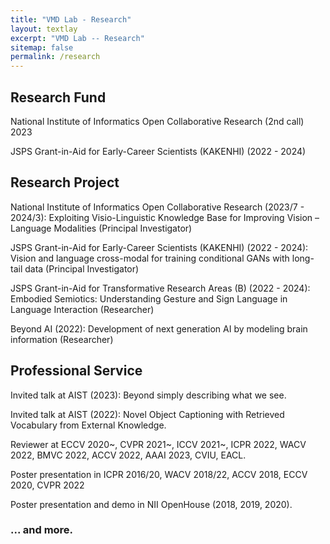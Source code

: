 ```yaml
---
title: "VMD Lab - Research"
layout: textlay
excerpt: "VMD Lab -- Research"
sitemap: false
permalink: /research
---
```


## Research Fund
National Institute of Informatics Open Collaborative Research (2nd call) 2023 

JSPS Grant-in-Aid for Early-Career Scientists  (KAKENHI) (2022 - 2024)

## Research Project
National Institute of Informatics Open Collaborative Research (2023/7 - 2024/3):  Exploiting Visio-Linguistic Knowledge Base for Improving Vision – Language Modalities (Principal Investigator)

JSPS Grant-in-Aid for Early-Career Scientists  (KAKENHI) (2022 - 2024): Vision and language cross-modal for training conditional GANs with long-tail data (Principal Investigator)

JSPS Grant-in-Aid for Transformative Research Areas (B) (2022 - 2024): Embodied Semiotics: Understanding Gesture and Sign Language in Language Interaction (Researcher)

Beyond AI (2022): Development of next generation AI by modeling brain information (Researcher)

## Professional Service
Invited talk at AIST (2023): Beyond simply describing what we see.

Invited talk at AIST (2022):  Novel Object Captioning with Retrieved Vocabulary from External Knowledge.

Reviewer at ECCV 2020~, CVPR 2021~, ICCV 2021~, ICPR 2022, WACV 2022, BMVC 2022, ACCV 2022, AAAI 2023, CVIU, EACL.

Poster presentation in ICPR 2016/20, WACV 2018/22, ACCV 2018, ECCV 2020, CVPR 2022

Poster presentation and demo in NII OpenHouse (2018, 2019, 2020). 
### ... and more.


